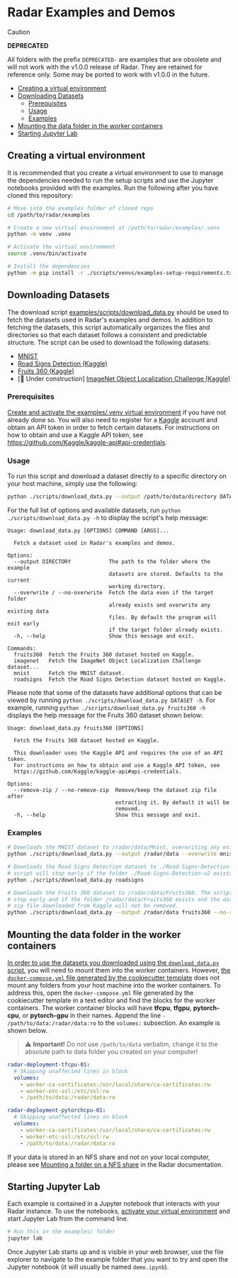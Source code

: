 # Radar Examples and Demos

> [!CAUTION]
> **DEPRECATED**
>
> All folders with the prefix `DEPRECATED-` are examples that are obsolete and will not
> work with the v1.0.0 release of Radar. They are retained for reference only. Some
> may be ported to work with v1.0.0 in the future.

<!-- markdownlint-disable MD007 MD030 -->
- [Creating a virtual environment](#creating-a-virtual-environment)
- [Downloading Datasets](#downloading-datasets)
  - [Prerequisites](#prerequisites)
  - [Usage](#usage)
  - [Examples](#examples)
- [Mounting the data folder in the worker containers](#mounting-the-data-folder-in-the-worker-containers)
- [Starting Jupyter Lab](#starting-jupyter-lab)
<!-- markdownlint-enable MD007 MD030 -->

## Creating a virtual environment

It is recommended that you create a virtual environment to use to manage the dependencies needed to run the setup scripts and use the Jupyter notebooks provided with the examples.
Run the following after you have cloned this repository:

```sh
# Move into the examples folder of cloned repo
cd /path/to/radar/examples

# Create a new virtual environment at /path/to/radar/examples/.venv
python -m venv .venv

# Activate the virtual environment
source .venv/bin/activate

# Install the dependencies
python -m pip install -r ./scripts/venvs/examples-setup-requirements.txt
```

## Downloading Datasets

The download script [examples/scripts/download_data.py](./scripts/download_data.py) should be used to fetch the datasets used in Radar's examples and demos.
In addition to fetching the datasets, this script automatically organizes the files and directories so that each dataset follows a consistent and predictable structure.
The script can be used to download the following datasets:

-   [MNIST](http://yann.lecun.com/exdb/mnist/)
-   [Road Signs Detection (Kaggle)](https://www.kaggle.com/datasets/andrewmvd/road-sign-detection)
-   [Fruits 360 (Kaggle)](https://www.kaggle.com/datasets/moltean/fruits)
-   \[🚧 Under construction\] [ImageNet Object Localization Challenge (Kaggle)](https://www.kaggle.com/c/imagenet-object-localization-challenge)

### Prerequisites

[Create and activate the examples/.venv virtual environment](#creating-a-virtual-environment) if you have not already done so.
You will also need to register for a [Kaggle](https://kaggle.com) account and obtain an API token in order to fetch certain datasets.
For instructions on how to obtain and use a Kaggle API token, see <https://github.com/Kaggle/kaggle-api#api-credentials>.

### Usage

To run this script and download a dataset directly to a specific directory on your host machine, simply use the following:

```bash
python ./scripts/download_data.py --output /path/to/data/directory DATASET_NAME
```

For the full list of options and available datasets, run `python ./scripts/download_data.py -h` to display the script's help message:

    Usage: download_data.py [OPTIONS] COMMAND [ARGS]...

      Fetch a dataset used in Radar's examples and demos.

    Options:
      --output DIRECTORY            The path to the folder where the example
                                    datasets are stored. Defaults to the current
                                    working directory.
      --overwrite / --no-overwrite  Fetch the data even if the target folder
                                    already exists and overwrite any existing data
                                    files. By default the program will exit early
                                    if the target folder already exists.
      -h, --help                    Show this message and exit.

    Commands:
      fruits360  Fetch the Fruits 360 dataset hosted on Kaggle.
      imagenet   Fetch the ImageNet Object Localization Challenge dataset...
      mnist      Fetch the MNIST dataset.
      roadsigns  Fetch the Road Signs Detection dataset hosted on Kaggle.

Please note that some of the datasets have additional options that can be viewed by running `python ./scripts/download_data.py DATASET -h`.
For example, running `python ./scripts/download_data.py fruits360 -h` displays the help message for the Fruits 360 dataset shown below:

    Usage: download_data.py fruits360 [OPTIONS]

      Fetch the Fruits 360 dataset hosted on Kaggle.

      This downloader uses the Kaggle API and requires the use of an API token.
      For instructions on how to obtain and use a Kaggle API token, see
      https://github.com/Kaggle/kaggle-api#api-credentials.

    Options:
      --remove-zip / --no-remove-zip  Remove/keep the dataset zip file after
                                      extracting it. By default it will be
                                      removed.
      -h, --help                      Show this message and exit.

### Examples

```sh
# Downloads the MNIST dataset to /radar/data/Mnist, overwriting any existing files.
python ./scripts/download_data.py --output /radar/data --overwrite mnist

# Downloads the Road Signs Detection dataset to ./Road-Signs-Detection-v2. The
# script will stop early if the folder ./Road-Signs-Detection-v2 exists.
python ./scripts/download_data.py roadsigns

# Downloads the Fruits 360 dataset to /radar/data/Fruits360. The script will
# stop early and if the folder /radar/data/Fruits360 exists and the dataset
# zip file downloaded from Kaggle will not be removed.
python ./scripts/download_data.py --output /radar/data fruits360 --no-remove-zip
```

## Mounting the data folder in the worker containers

[In order to use the datasets you downloaded using the `download_data.py` script](#downloading-datasets), you will need to mount them into the worker containers.
However, [the `docker-compose.yml` file generated by the cookiecutter template](https://pages.nist.gov/radar/getting-started/running-radar.html#applying-the-template) does not mount any folders from your host machine into the worker containers.
To address this, open the `docker-compose.yml` file generated by the cookiecutter template in a text editor and find the blocks for the worker containers.
The worker container blocks will have **tfcpu**, **tfgpu**, **pytorch-cpu**, or **pytorch-gpu** in their names.
Append the line `- /path/to/data:/radar/data:ro` to the `volumes:` subsection.
An example is shown below.

> ⚠️ **Important!** Do not use `/path/to/data` verbatim, change it to the absolute path to data folder you created on your computer!

```yaml
radar-deployment-tfcpu-01:
  # Skipping unaffected lines in block
  volumes:
    - worker-ca-certificates:/usr/local/share/ca-certificates:rw
    - worker-etc-ssl:/etc/ssl:rw
    - /path/to/data:/radar/data:ro

radar-deployment-pytorchcpu-01:
  # Skipping unaffected lines in block
  volumes:
    - worker-ca-certificates:/usr/local/share/ca-certificates:rw
    - worker-etc-ssl:/etc/ssl:rw
    - /path/to/data:/radar/data:ro
```

If your data is stored in an NFS share and not on your local computer, please see [Mounting a folder on a NFS share](https://pages.nist.gov/radar/getting-started/running-radar.html#mounting-a-folder-on-an-nfs-share) in the Radar documentation.

## Starting Jupyter Lab

Each example is contained in a Jupyter notebook that interacts with your Radar instance.
To use the notebooks, [activate your virtual environment](#creating-a-virtual-environment) and start Jupyter Lab from the command line.

```bash
# Run this in the examples/ folder
jupyter lab
```

Once Jupyter Lab starts up and is visible in your web browser, use the file explorer to navigate to the example folder that you want to try and open the Jupyter notebook (it will usually be named `demo.ipynb`).

